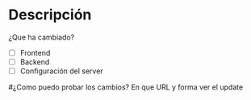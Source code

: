 # Descripción 
¿Que ha cambiado?

* [ ] Frontend
* [ ] Backend
* [ ] Configuración del server 

#¿Como puedo probar los cambios?
En que URL y forma ver el update

